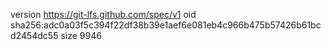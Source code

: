 version https://git-lfs.github.com/spec/v1
oid sha256:adc0a03f5c394f22df38b39e1aef6e081eb4c966b475b57426b61bcd2454dc55
size 9946
